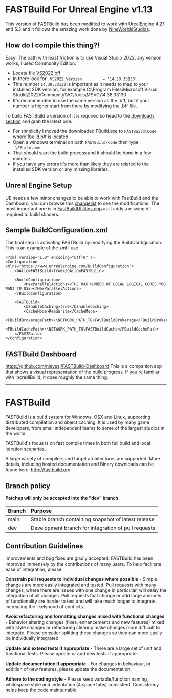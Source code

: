 # FASTBuild For Unreal Engine v1.13

This version of FASTBuild has been modified to work with UrealEngine 4.27 and 5.3 and it follows the amazing work done by [NineWorldsStudios](https://github.com/NineWorldsStudios/FASTBuild).

## How do I compile this thing?!

Easy! The path with least friction is to use Visual Studio 2022, any version works, I used Community Edition.
* Locate file [VS2022.bff](External%2FSDK%2FVisualStudio%2FVS2022.bff)
* In there look for  `.VS2022_Version         = '14.38.33130'`
* This number `14.38.33130` is important as it needs to map to your installed SDK version, for example C:\Program Files\Microsoft Visual Studio\2022\Community\VC\Tools\MSVC\14.38.33130
* It's recommended to use the same version as the .bff, but if your number is higher start from there by modifying the .bff file.

To build FASTBuild a version of it is required so head to the [downloads section](https://www.fastbuild.org/docs/download.html) and grab the latest one.

* For simplicity I moved the downloaded FBuild.exe to `FASTBuild\Code` where [fbuild.bff](Code%2Ffbuild.bff) is located.
* Open a windows terminal on path `FASTBuild\Code` then type `.\FBuild.exe`
* That should start the build process and it should be done in a few minutes.
* If you have any errors it's more than likely they are related to the installed SDK version or any missing libraries.

## Unreal Engine Setup

UE needs a few minor changes to be able to work with FastBuild and the Dashboard, you can browse this [changelist](https://github.com/nievesj/UnrealEngine/commit/1ff1e3113fe19e9e531276698dff968e4bab1ba9#diff-94843f776dd2b8dedfa47723cf154f0bd9dab3dc94cc464fceb7e1a6ab735315) to see the modifications. The most important one is in [FastBuildUtilities.cpp](https://github.com/nievesj/UnrealEngine/commit/1ff1e3113fe19e9e531276698dff968e4bab1ba9#diff-94843f776dd2b8dedfa47723cf154f0bd9dab3dc94cc464fceb7e1a6ab735315) as it adds a missing dll required to build shaders.

## Sample BuildConfiguration.xml

The final step is activating FASTBuild by modifying the BuildConfiguration. This is an example of the xml I use.

```
<?xml version="1.0" encoding="utf-8" ?>
<Configuration xmlns="https://www.unrealengine.com/BuildConfiguration">
    <bAllowFASTBuild>true</bAllowFASTBuild>

    <BuildConfiguration>
        <MaxParallelActions><THE MAX NUMBER OF LOCAL LOGICAL CORES YOU WANT TO USE></MaxParallelActions>
    </BuildConfiguration>

    <FASTBuild>
        <bEnableCaching>true</bEnableCaching>
        <CacheMode>ReadWrite</CacheMode>
        <FBuildBrokeragePath>\\NETWORK_PATH_TO\FASTBuildBrokerage</FBuildBrokeragePath>
        <FBuildCachePath>\\NETWORK_PATH_TO\FASTBuildCache</FBuildCachePath>
    </FASTBuild>
</Configuration>
```

## FASTBuild Dashboard
https://github.com/nievesj/FASTBuild-Dashboard
This is a companion app that shows a visual representation of the build progress. If you're familiar with IncrediBuild, it does roughly the same thing.

------------------

# FASTBuild

FASTBuild is a build system for Windows, OSX and Linux, supporting distributed compilation and object caching. It is used by many game developers, from small independent teams to some of the largest studios in the world.

FASTBuild's focus is on fast compile times in both full build and local iteration scenarios.

A large variety of compilers and target architectures are supported. More details, including hosted documentation and Binary downloads can
be found here: http://fastbuild.org

## Branch policy

**Patches will only be accepted into the "dev" branch.**

| Branch | Purpose |
| :----- | :----- |
| main   | Stable branch containing snapshot of latest release |
| dev    | Development branch for integration of pull requests |

## Contribution Guidelines

Improvements and bug fixes are gladly accepted. FASTBuild has been improved immensely by the contributions of many users. To help facilitate ease of integration, please:

**Constrain pull requests to individual changes where possible** - Simple changes are more easily integrated and tested. Pull requests with many changes, where there are issues with one change in particular, will delay the integration of all changes. Pull requests that change or add large amounts of functionality are harder to test and will take much longer to integrate, increasing the likelyhood of conflicts.

**Avoid refactoring and formatting changes mixed with functional changes** - Behavior altering changes (fixes, enhancements and new features) mixed with style changes or refactoring cleanup make changes more difficult to integrate. Please consider splitting these changes so they can more easily be individually integrated.

**Update and extend tests if appropriate** - There are a large set of unit and functional tests. Please update or add new tests if appropriate.

**Update documentation if appropriate** - For changes in behaviour, or addition of new features, please update the documentation.

**Adhere to the coding style** - Please keep variable/function naming, whitespace style and indentation (4 space tabs) consistent. Consistency helps keep the code maintainable.
